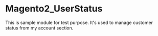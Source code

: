 # Magento2_UserStatus
This is sample module for test purpose. It's used to manage customer status from my account section.
